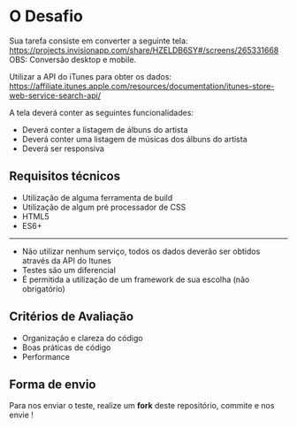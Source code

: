 # O Desafio

Sua tarefa consiste em converter a seguinte tela:  
https://projects.invisionapp.com/share/HZELDB6SY#/screens/265331668  
OBS: Conversão desktop e mobile.

Utilizar a API do iTunes para obter os dados:  
https://affiliate.itunes.apple.com/resources/documentation/itunes-store-web-service-search-api/

A tela deverá conter as seguintes funcionalidades:

- Deverá conter a listagem de álbuns do artista
- Deverá conter uma listagem de músicas dos álbuns do artista
- Deverá ser responsiva

## Requisitos técnicos

- Utilização de alguma ferramenta de build
- Utilização de algum pré processador de CSS
- HTML5
- ES6+
---
* Não utilizar nenhum serviço, todos os dados deverão ser obtidos através da API do Itunes
* Testes são um diferencial
* É permitida a utilização de um framework de sua escolha (não obrigatório)

## Critérios de Avaliação

* Organização e clareza do código
* Boas práticas de código
* Performance

## Forma de envio

Para nos enviar o teste, realize um **fork** deste repositório, commite e nos envie !